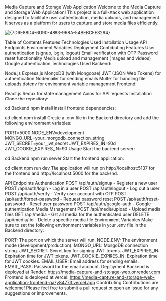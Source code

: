 Media Capture and Storage Web Application
Welcome to the Media Capture and Storage Web Application! This project is a full-stack web application designed to facilitate user authentication, media uploads, and management. It serves as a platform for users to capture and store media files efficiently.

![{7D6E88D4-6D90-4883-968A-54BEBCFE3294}](https://github.com/user-attachments/assets/da846150-7622-4d6e-93cf-2ba56ded071d)


Table of Contents
Features
Technologies Used
Installation
Usage
API Endpoints
Environment Variables
Deployment
Contributing
Features
User authentication (signup, login, logout)
Email verification with OTP
Password reset functionality
Media upload and management (images and videos)
Google authentication
Technologies Used
Backend:

Node.js
Express.js
MongoDB (with Mongoose)
JWT (JSON Web Tokens) for authentication
Nodemailer for sending emails
Multer for handling file uploads
dotenv for environment variable management
Frontend:

React.js
Redux for state management
Axios for API requests
Installation
Clone the repository:


cd Backend
npm install
Install frontend dependencies:

cd client
npm install
Create a .env file in the Backend directory and add the following environment variables:

PORT=5000
NODE_ENV=development
MONGO_URL=your_mongodb_connection_string
JWT_SECRET=your_jwt_secret
JWT_EXPIRES_IN=90d
JWT_COOKIE_EXPIRES_IN=90
Usage
Start the backend server:

cd Backend
npm run server
Start the frontend application:

cd client
npm run dev
The application will run on http://localhost:5137 for the frontend and http://localhost:5000 for the backend.

API Endpoints
Authentication
POST /api/auth/signup - Register a new user
POST /api/auth/login - Log in a user
POST /api/auth/logout - Log out a user
POST /api/auth/verify - Verify user account with OTP
POST /api/auth/forget-password - Request password reset
POST /api/auth/reset-password - Reset user password
POST /api/auth/google-auth - Google authentication
Media Management
POST /api/media/upload - Upload media files
GET /api/media - Get all media for the authenticated user
DELETE /api/media/:id - Delete a specific media file
Environment Variables
Make sure to set the following environment variables in your .env file in the Backend directory:

PORT: The port on which the server will run.
NODE_ENV: The environment mode (development/production).
MONGO_URL: MongoDB connection string.
JWT_SECRET: Secret key for signing JWT tokens.
JWT_EXPIRES_IN: Expiration time for JWT tokens.
JWT_COOKIE_EXPIRES_IN: Expiration time for JWT cookies.
EMAIL_USER: Email address for sending emails.
EMAIL_PASS: Password for the email account.
Deployment
Backend is deployed at Render: https://media-capture-and-storage-web.onrender.com
Frontend is deployed at Vercel: https://media-capture-and-storage-web-application-frontend-qa2y84773.vercel.app
Contributing
Contributions are welcome! Please feel free to submit a pull request or open an issue for any suggestions or improvements.
